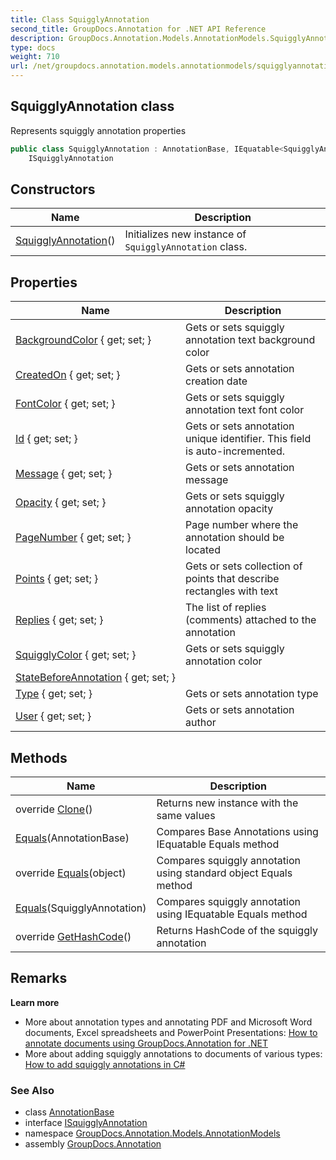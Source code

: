 ```yaml
---
title: Class SquigglyAnnotation
second_title: GroupDocs.Annotation for .NET API Reference
description: GroupDocs.Annotation.Models.AnnotationModels.SquigglyAnnotation class. Represents squiggly annotation properties
type: docs
weight: 710
url: /net/groupdocs.annotation.models.annotationmodels/squigglyannotation/
---
```

## SquigglyAnnotation class

Represents squiggly annotation properties

```csharp
public class SquigglyAnnotation : AnnotationBase, IEquatable<SquigglyAnnotation>, 
    ISquigglyAnnotation
```

## Constructors

| Name | Description |
| --- | --- |
| [SquigglyAnnotation](squigglyannotation/)() | Initializes new instance of `SquigglyAnnotation` class. |

## Properties

| Name | Description |
| --- | --- |
| [BackgroundColor](../../groupdocs.annotation.models.annotationmodels/squigglyannotation/backgroundcolor/) { get; set; } | Gets or sets squiggly annotation text background color |
| [CreatedOn](../../groupdocs.annotation.models.annotationmodels/annotationbase/createdon/) { get; set; } | Gets or sets annotation creation date |
| [FontColor](../../groupdocs.annotation.models.annotationmodels/squigglyannotation/fontcolor/) { get; set; } | Gets or sets squiggly annotation text font color |
| [Id](../../groupdocs.annotation.models.annotationmodels/annotationbase/id/) { get; set; } | Gets or sets annotation unique identifier. This field is auto-incremented. |
| [Message](../../groupdocs.annotation.models.annotationmodels/annotationbase/message/) { get; set; } | Gets or sets annotation message |
| [Opacity](../../groupdocs.annotation.models.annotationmodels/squigglyannotation/opacity/) { get; set; } | Gets or sets squiggly annotation opacity |
| [PageNumber](../../groupdocs.annotation.models.annotationmodels/annotationbase/pagenumber/) { get; set; } | Page number where the annotation should be located |
| [Points](../../groupdocs.annotation.models.annotationmodels/squigglyannotation/points/) { get; set; } | Gets or sets collection of points that describe rectangles with text |
| [Replies](../../groupdocs.annotation.models.annotationmodels/annotationbase/replies/) { get; set; } | The list of replies (comments) attached to the annotation |
| [SquigglyColor](../../groupdocs.annotation.models.annotationmodels/squigglyannotation/squigglycolor/) { get; set; } | Gets or sets squiggly annotation color |
| [StateBeforeAnnotation](../../groupdocs.annotation.models.annotationmodels/annotationbase/statebeforeannotation/) { get; set; } |  |
| [Type](../../groupdocs.annotation.models.annotationmodels/annotationbase/type/) { get; set; } | Gets or sets annotation type |
| [User](../../groupdocs.annotation.models.annotationmodels/annotationbase/user/) { get; set; } | Gets or sets annotation author |

## Methods

| Name | Description |
| --- | --- |
| override [Clone](../../groupdocs.annotation.models.annotationmodels/squigglyannotation/clone/)() | Returns new instance with the same values |
| [Equals](../../groupdocs.annotation.models.annotationmodels/annotationbase/equals/)(AnnotationBase) | Compares Base Annotations using IEquatable Equals method |
| override [Equals](../../groupdocs.annotation.models.annotationmodels/squigglyannotation/equals/#equals_2)(object) | Compares squiggly annotation using standard object Equals method |
| [Equals](../../groupdocs.annotation.models.annotationmodels/squigglyannotation/equals/#equals_1)(SquigglyAnnotation) | Compares squiggly annotation using IEquatable Equals method |
| override [GetHashCode](../../groupdocs.annotation.models.annotationmodels/squigglyannotation/gethashcode/)() | Returns HashCode of the squiggly annotation |

## Remarks

**Learn more**

* More about annotation types and annotating PDF and Microsoft Word documents, Excel spreadsheets and PowerPoint Presentations: [How to annotate documents using GroupDocs.Annotation for .NET](https://docs.groupdocs.com/display/annotationnet/Add+annotation+to+the+document)
* More about adding squiggly annotations to documents of various types: [How to add squiggly annotations in C#](https://docs.groupdocs.com/annotation/net/add-squiggly-annotation/)

### See Also

* class [AnnotationBase](../annotationbase/)
* interface [ISquigglyAnnotation](../../groupdocs.annotation.models.annotationmodels.interfaces.annotations/isquigglyannotation/)
* namespace [GroupDocs.Annotation.Models.AnnotationModels](../../groupdocs.annotation.models.annotationmodels/)
* assembly [GroupDocs.Annotation](../../)


